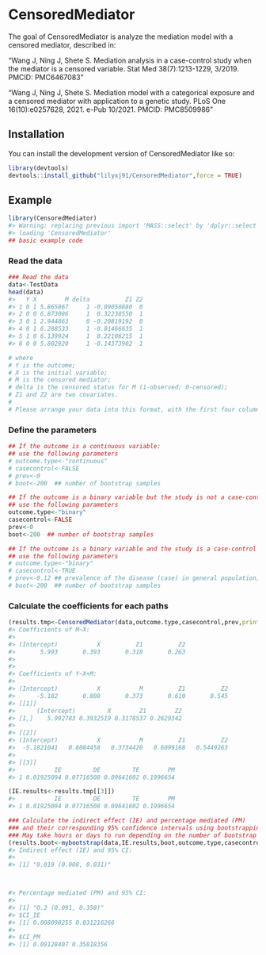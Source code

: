 
# CensoredMediator

<!-- badges: start -->
<!-- badges: end -->

The goal of CensoredMediator is analyze the mediation model with a
censored mediator, described in:

“Wang J, Ning J, Shete S. Mediation analysis in a case-control study
when the mediator is a censored variable. Stat Med 38(7):1213-1229,
3/2019. PMCID: PMC6467083”

“Wang J, Ning J, Shete S. Mediation model with a categorical exposure
and a censored mediator with application to a genetic study. PLoS One
16(10):e0257628, 2021. e-Pub 10/2021. PMCID: PMC8509986”

## Installation

You can install the development version of CensoredMediator like so:

``` r
library(devtools)
devtools::install_github("lilyxj91/CensoredMediator",force = TRUE)
```

## Example

``` r
library(CensoredMediator)
#> Warning: replacing previous import 'MASS::select' by 'dplyr::select' when
#> loading 'CensoredMediator'
## basic example code
```

### Read the data

``` r
### Read the data
data<-TestData
head(data)
#>   Y X        M delta          Z1 Z2
#> 1 0 1 5.865867     1 -0.09050880  0
#> 2 0 0 6.873086     1  0.32238550  1
#> 3 0 1 2.944863     0 -0.20819192  0
#> 4 0 1 6.288533     1 -0.01466635  1
#> 5 1 0 6.139924     1  0.22106215  1
#> 6 0 0 5.802920     1 -0.14373902  1

# where 
# Y is the outcome;
# X is the initial variable;
# M is the censored mediator;
# delta is the censored status for M (1-observed; 0-censored);
# Z1 and Z2 are two covariates.  
# 
# Please arrange your data into this format, with the first four columns named as Y, X, M and delta; and then include other covariates from column five (Z1, Z2, Z3...).  
```

### Define the parameters

``` r
## If the outcome is a continuous variable: 
## use the following parameters
# outcome.type<-"continuous"
# casecontrol<-FALSE
# prev<-0
# boot<-200  ## number of bootstrap samples
```

``` r
## If the outcome is a binary variable but the study is not a case-control study: 
## use the following parameters
outcome.type<-"binary"
casecontrol<-FALSE
prev<-0
boot<-200  ## number of bootstrap samples
```

``` r
## If the outcome is a binary variable and the study is a case-control study:
## use the following parameters
# outcome.type<-"binary"
# casecontrol<-TRUE
# prev<-0.12 ## prevalence of the disease (case) in general population; non-zero for a case-control study
# boot<-200  ## number of bootstrap samples
```

### Calculate the coefficients for each paths

``` r
(results.tmp<-CensoredMediator(data,outcome.type,casecontrol,prev,printout=TRUE))
#> Coefficients of M~X:
#> 
#> (Intercept)           X          Z1          Z2 
#>       5.993       0.393       0.318       0.263 
#> 
#> 
#> Coefficients of Y~X+M:
#> 
#> (Intercept)           X           M          Z1          Z2 
#>      -5.182       0.808       0.373       0.610       0.545
#> [[1]]
#>      (Intercept)         X        Z1        Z2
#> [1,]    5.992783 0.3932519 0.3178537 0.2629342
#> 
#> [[2]]
#> (Intercept)           X           M          Z1          Z2 
#>  -5.1821041   0.8084458   0.3734420   0.6099168   0.5449263 
#> 
#> [[3]]
#>           IE         DE         TE        PM
#> 1 0.01925094 0.07716508 0.09641602 0.1996654

(IE.results<-results.tmp[[3]])
#>           IE         DE         TE        PM
#> 1 0.01925094 0.07716508 0.09641602 0.1996654

### Calculate the indirect effect (IE) and percentage mediated (PM)
### and their corresponding 95% confidence intervals using bootstrapping
### May take hours or days to run depending on the number of bootstrap samples
(results.boot<-mybootstrap(data,IE.results,boot,outcome.type,casecontrol,prev,printout=FALSE))
#> Indirect effect (IE) and 95% CI:
#> 
#> [1] "0.019 (0.008, 0.031)"



#> Percentage mediated (PM) and 95% CI: 
#> 
#> [1] "0.2 (0.091, 0.358)"
#> $CI_IE
#> [1] 0.008098255 0.031216266
#> 
#> $CI_PM
#> [1] 0.09128407 0.35818356

